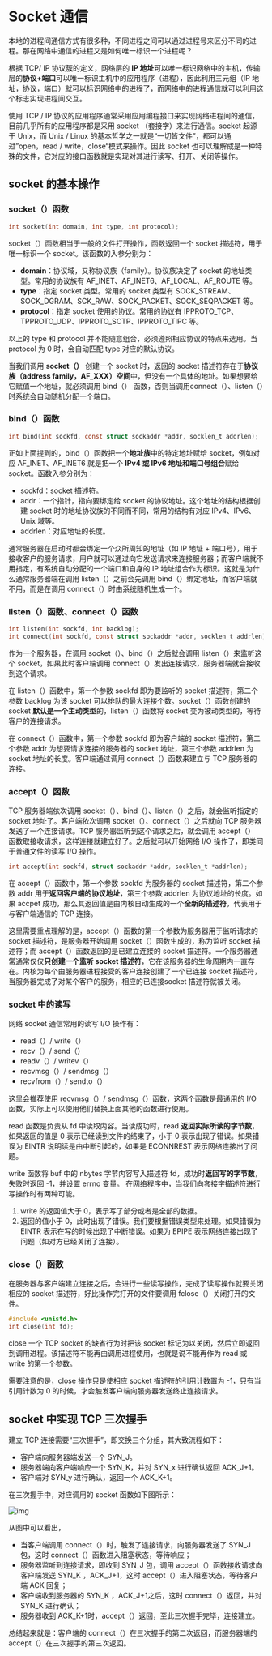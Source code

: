 # Socket 通信

本地的进程间通信方式有很多种，不同进程之间可以通过进程号来区分不同的进程。那在网络中通信的进程又是如何唯一标识一个进程呢？

根据 TCP/ IP 协议簇的定义，网络层的 **IP 地址**可以唯一标识网络中的主机，传输层的**协议+端口**可以唯一标识主机中的应用程序（进程），因此利用三元组（IP 地址，协议，端口）就可以标识网络中的进程了，而网络中的进程通信就可以利用这个标志实现进程间交互。

使用 TCP / IP 协议的应用程序通常采用应用编程接口来实现网络进程间的通信，目前几乎所有的应用程序都是采用 socket （套接字）来进行通信。socket 起源于 Unix，而 Unix / Linux 的基本哲学之一就是“一切皆文件”，都可以通过”open，read / write，close“模式来操作。因此 socket 也可以理解成是一种特殊的文件，它对应的接口函数就是实现对其进行读写、打开、关闭等操作。



## socket 的基本操作

### socket（）函数

```c
int socket(int domain, int type, int protocol);
```

socket（）函数相当于一般的文件打开操作，函数返回一个 socket 描述符，用于唯一标识一个 socket。该函数的入参分别为：

* **domain**：协议域，又称协议族（family）。协议族决定了 socket 的地址类型。常用的协议族有 AF_INET、AF_INET6、AF_LOCAL、AF_ROUTE 等。
* **type**：指定 socket 类型。常用的 socket 类型有 SOCK_STREAM、SOCK_DGRAM、SCK_RAW、SOCK_PACKET、SOCK_SEQPACKET 等。
* **protocol**：指定 socket 使用的协议。常用的协议有 IPPROTO_TCP、TPPROTO_UDP、IPPROTO_SCTP、IPPROTO_TIPC 等。

以上的 type 和 protocol 并不能随意组合，必须遵照相应协议的特点来选用。当 protocol 为 0 时，会自动匹配 type 对应的默认协议。

当我们调用 **socket（）** 创建一个 socket 时，返回的 socket 描述符存在于**协议族（address family，AF_XXX）空间**中，但没有一个具体的地址。如果想要给它赋值一个地址，就必须调用 bind（） 函数，否则当调用connect（）、listen（）时系统会自动随机分配一个端口。



### bind（）函数

```c
int bind(int sockfd, const struct sockaddr *addr, socklen_t addrlen);
```

正如上面提到的，bind（）函数把一个**地址族**中的特定地址赋给 socket，例如对应 AF_INET、AF_INET6 就是把一个 **IPv4 或 IPv6 地址和端口号组合**赋给 socket。函数入参分别为：

* sockfd：socket 描述符。
* addr：一个指针，指向要绑定给 socket 的协议地址。这个地址的结构根据创建 socket 时的地址协议族的不同而不同，常用的结构有对应 IPv4、IPv6、Unix 域等。
* addrlen：对应地址的长度。

通常服务器在启动时都会绑定一个众所周知的地址（如 IP 地址 + 端口号），用于接收客户的服务请求，用户就可以通过向它发送请求来连接服务器；而客户端就不用指定，有系统自动分配的一个端口和自身的 IP 地址组合作为标识。这就是为什么通常服务器端在调用 listen（）之前会先调用 bind（）绑定地址，而客户端就不用，而是在调用 connect（）时由系统随机生成一个。



### listen（）函数、connect（）函数

```c
int listen(int sockfd, int backlog);
int connect(int sockfd, const struct sockaddr *addr, socklen_t addrlen);
```

作为一个服务器，在调用 socket（）、bind（）之后就会调用 listen（）来监听这个 socket，如果此时客户端调用 connect（）发出连接请求，服务器端就会接收到这个请求。

在 listen（）函数中，第一个参数 sockfd 即为要监听的 socket 描述符，第二个参数 backlog 为该 socket 可以排队的最大连接个数。socket（）函数创建的 socket **默认是一个主动类型**的，listen（）函数将 socket 变为被动类型的，等待客户的连接请求。

在 connect（）函数中，第一个参数 sockfd 即为客户端的 socket 描述符，第二个参数 addr 为想要请求连接的服务器的 socket 地址，第三个参数 addrlen 为 socket 地址的长度。客户端通过调用 connect（）函数来建立与 TCP 服务器的连接。



### accept（）函数

TCP 服务器端依次调用 socket（）、bind（）、listen（）之后，就会监听指定的 socket 地址了。客户端依次调用 socket（）、connect（）之后就向 TCP 服务器发送了一个连接请求。TCP 服务器监听到这个请求之后，就会调用 accept（） 函数取接收请求，这样连接就建立好了。之后就可以开始网络 I/O 操作了，即类同于普通文件的读写 I/O 操作。

```c
int accept(int sockfd, struct sockaddr *addr, socklen_t *addrlen);
```

在 accept（）函数中，第一个参数 sockfd 为服务器的 socket 描述符，第二个参数 addr 用于**返回客户端的协议地址**，第三个参数 addrlen 为协议地址的长度。如果 accpet 成功，那么其返回值是由内核自动生成的一个**全新的描述符**，代表用于与客户端通信的 TCP 连接。

这里需要重点理解的是，accept（）函数的第一个参数为服务器用于监听请求的 socket 描述符，是服务器开始调用 socket（）函数生成的，称为监听 socket 描述符；而 accept（）函数返回的是已建立连接的 socket 描述符。一个服务器通常通常仅仅**只创建一个监听 socket 描述符**，它在该服务器的生命周期内一直存在。内核为每个由服务器进程接受的客户连接创建了一个已连接 socket 描述符，当服务器完成了对某个客户的服务，相应的已连接socket 描述符就被关闭。



### socket 中的读写

网络 socket 通信常用的读写 I/O 操作有：

* read（）/ write（）
* recv（）/ send（）
* readv（）/ writev（）
* recvmsg（）/ sendmsg（）
* recvfrom（）/ sendto（）

这里会推荐使用 recvmsg（）/ sendmsg（）函数，这两个函数是最通用的 I/O 函数，实际上可以使用他们替换上面其他的函数进行使用。

read 函数是负责从 fd 中读取内容。当读成功时，read **返回实际所读的字节数**，如果返回的值是 0 表示已经读到文件的结束了，小于 0 表示出现了错误。如果错误为 EINTR 说明读是由中断引起的，如果是 ECONNREST 表示网络连接出了问题。

write 函数将 buf 中的 nbytes 字节内容写入描述符 fd，成功时**返回写的字节数**，失败时返回 -1，并设置 errno 变量。 在网络程序中，当我们向套接字描述符进行写操作时有两种可能。

1. write 的返回值大于 0，表示写了部分或者是全部的数据。
2. 返回的值小于 0，此时出现了错误。我们要根据错误类型来处理。如果错误为 EINTR 表示在写的时候出现了中断错误。如果为 EPIPE 表示网络连接出现了问题（如对方已经关闭了连接）。



### close（）函数

在服务器与客户端建立连接之后，会进行一些读写操作，完成了读写操作就要关闭相应的 socket 描述符，好比操作完打开的文件要调用 fclose（）关闭打开的文件。

```c
#include <unistd.h>
int close(int fd);
```

close 一个 TCP socket 的缺省行为时把该 socket 标记为以关闭，然后立即返回到调用进程。该描述符不能再由调用进程使用，也就是说不能再作为 read 或 write 的第一个参数。

需要注意的是，close 操作只是使相应 socket 描述符的引用计数置为 -1，只有当引用计数为 0 的时候，才会触发客户端向服务器发送终止连接请求。



## socket 中实现 TCP 三次握手

建立 TCP 连接需要“三次握手”，即交换三个分组，其大致流程如下：

* 客户端向服务器端发送一个 SYN_J。
* 服务器端向客户端响应一个 SYN_K，并对 SYN_x 进行确认返回 ACK_J+1。
* 客户端对 SYN_y 进行确认，返回一个 ACK_K+1。

在三次握手中，对应调用的 socket 函数如下图所示：

![img](https://images.cnblogs.com/cnblogs_com/skynet/201012/201012122157467258.png)

从图中可以看出，

* 当客户端调用 connect（）时，触发了连接请求，向服务器发送了 SYN_J 包，这时 connect（）函数进入阻塞状态，等待响应；
* 服务器监听到连接请求，即收到 SYN_J 包，调用 accept（）函数接收请求向客户端发送 SYN_K ，ACK_J+1，这时 accept（）进入阻塞状态，等待客户端 ACK 回复；
* 客户端收到服务器的 SYN_K ，ACK_J+1之后，这时 connect（）返回，并对 SYN_K 进行确认；
* 服务器收到 ACK_K+1时，accept（）返回，至此三次握手完毕，连接建立。

总结起来就是：客户端的 connect（）在三次握手的第二次返回，而服务器端的 accept（）在三次握手的第三次返回。

